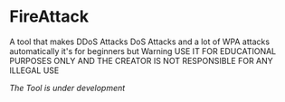 # FireAttack
A tool that makes DDoS Attacks DoS Attacks and a lot of WPA attacks automatically it's for beginners but Warning USE IT FOR EDUCATIONAL PURPOSES ONLY AND THE CREATOR IS NOT RESPONSIBLE FOR ANY ILLEGAL USE

_*The Tool is under development*_
